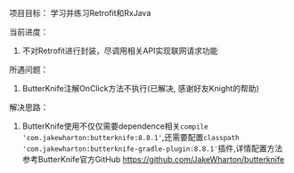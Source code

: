 项目目标： 学习并练习Retrofit和RxJava

当前进度：
1. 不对Retrofit进行封装，尽调用相关API实现联网请求功能

所遇问题：
1. ButterKnife注解OnClick方法不执行(已解决, 感谢好友Knight的帮助)

解决思路：
1. ButterKnife使用不仅仅需要dependence相关`compile 'com.jakewharton:butterknife:8.8.1'`,还需要配置`classpath 'com.jakewharton:butterknife-gradle-plugin:8.8.1'`插件,详情配置方法参考ButterKnife官方GitHub
https://github.com/JakeWharton/butterknife
